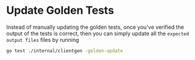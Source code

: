 # Update Golden Tests

Instead of manually updating the golden tests, once you've verified the output of the tests is correct, then you
can simply update all the `expected output files` files by running

```bash
go test ./internal/clientgen -golden-update
```
